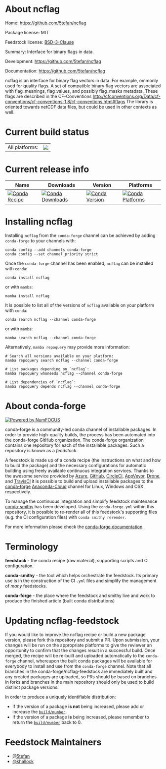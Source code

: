 About ncflag
============

Home: https://github.com/5tefan/ncflag

Package license: MIT

Feedstock license: [BSD-3-Clause](https://github.com/conda-forge/ncflag-feedstock/blob/main/LICENSE.txt)

Summary: Interface for binary flags in data.

Development: https://github.com/5tefan/ncflag

Documentation: https://github.com/5tefan/ncflag

ncflag is an interface for binary flag vectors in data. For example,
ommonly used for quality flags. A set of
compatible binary flag vectors are associated with flag_meanings,
flag_values, and possibly flag_masks metadata. These flags are
described in the CF-Conventions
http://cfconventions.org/Data/cf-conventions/cf-conventions-1.8/cf-conventions.html#flags
The library is oriented towards netCDF data files, but could be
used in other contexts as well.


Current build status
====================


<table><tr><td>All platforms:</td>
    <td>
      <a href="https://dev.azure.com/conda-forge/feedstock-builds/_build/latest?definitionId=12394&branchName=main">
        <img src="https://dev.azure.com/conda-forge/feedstock-builds/_apis/build/status/ncflag-feedstock?branchName=main">
      </a>
    </td>
  </tr>
</table>

Current release info
====================

| Name | Downloads | Version | Platforms |
| --- | --- | --- | --- |
| [![Conda Recipe](https://img.shields.io/badge/recipe-ncflag-green.svg)](https://anaconda.org/conda-forge/ncflag) | [![Conda Downloads](https://img.shields.io/conda/dn/conda-forge/ncflag.svg)](https://anaconda.org/conda-forge/ncflag) | [![Conda Version](https://img.shields.io/conda/vn/conda-forge/ncflag.svg)](https://anaconda.org/conda-forge/ncflag) | [![Conda Platforms](https://img.shields.io/conda/pn/conda-forge/ncflag.svg)](https://anaconda.org/conda-forge/ncflag) |

Installing ncflag
=================

Installing `ncflag` from the `conda-forge` channel can be achieved by adding `conda-forge` to your channels with:

```
conda config --add channels conda-forge
conda config --set channel_priority strict
```

Once the `conda-forge` channel has been enabled, `ncflag` can be installed with `conda`:

```
conda install ncflag
```

or with `mamba`:

```
mamba install ncflag
```

It is possible to list all of the versions of `ncflag` available on your platform with `conda`:

```
conda search ncflag --channel conda-forge
```

or with `mamba`:

```
mamba search ncflag --channel conda-forge
```

Alternatively, `mamba repoquery` may provide more information:

```
# Search all versions available on your platform:
mamba repoquery search ncflag --channel conda-forge

# List packages depending on `ncflag`:
mamba repoquery whoneeds ncflag --channel conda-forge

# List dependencies of `ncflag`:
mamba repoquery depends ncflag --channel conda-forge
```


About conda-forge
=================

[![Powered by
NumFOCUS](https://img.shields.io/badge/powered%20by-NumFOCUS-orange.svg?style=flat&colorA=E1523D&colorB=007D8A)](https://numfocus.org)

conda-forge is a community-led conda channel of installable packages.
In order to provide high-quality builds, the process has been automated into the
conda-forge GitHub organization. The conda-forge organization contains one repository
for each of the installable packages. Such a repository is known as a *feedstock*.

A feedstock is made up of a conda recipe (the instructions on what and how to build
the package) and the necessary configurations for automatic building using freely
available continuous integration services. Thanks to the awesome service provided by
[Azure](https://azure.microsoft.com/en-us/services/devops/), [GitHub](https://github.com/),
[CircleCI](https://circleci.com/), [AppVeyor](https://www.appveyor.com/),
[Drone](https://cloud.drone.io/welcome), and [TravisCI](https://travis-ci.com/)
it is possible to build and upload installable packages to the
[conda-forge](https://anaconda.org/conda-forge) [Anaconda-Cloud](https://anaconda.org/)
channel for Linux, Windows and OSX respectively.

To manage the continuous integration and simplify feedstock maintenance
[conda-smithy](https://github.com/conda-forge/conda-smithy) has been developed.
Using the ``conda-forge.yml`` within this repository, it is possible to re-render all of
this feedstock's supporting files (e.g. the CI configuration files) with ``conda smithy rerender``.

For more information please check the [conda-forge documentation](https://conda-forge.org/docs/).

Terminology
===========

**feedstock** - the conda recipe (raw material), supporting scripts and CI configuration.

**conda-smithy** - the tool which helps orchestrate the feedstock.
                   Its primary use is in the construction of the CI ``.yml`` files
                   and simplify the management of *many* feedstocks.

**conda-forge** - the place where the feedstock and smithy live and work to
                  produce the finished article (built conda distributions)


Updating ncflag-feedstock
=========================

If you would like to improve the ncflag recipe or build a new
package version, please fork this repository and submit a PR. Upon submission,
your changes will be run on the appropriate platforms to give the reviewer an
opportunity to confirm that the changes result in a successful build. Once
merged, the recipe will be re-built and uploaded automatically to the
`conda-forge` channel, whereupon the built conda packages will be available for
everybody to install and use from the `conda-forge` channel.
Note that all branches in the conda-forge/ncflag-feedstock are
immediately built and any created packages are uploaded, so PRs should be based
on branches in forks and branches in the main repository should only be used to
build distinct package versions.

In order to produce a uniquely identifiable distribution:
 * If the version of a package **is not** being increased, please add or increase
   the [``build/number``](https://docs.conda.io/projects/conda-build/en/latest/resources/define-metadata.html#build-number-and-string).
 * If the version of a package **is** being increased, please remember to return
   the [``build/number``](https://docs.conda.io/projects/conda-build/en/latest/resources/define-metadata.html#build-number-and-string)
   back to 0.

Feedstock Maintainers
=====================

* [@5tefan](https://github.com/5tefan/)
* [@khallock](https://github.com/khallock/)

